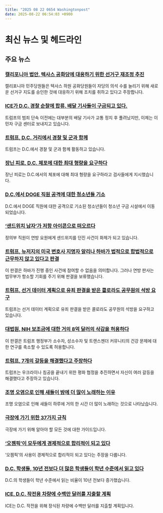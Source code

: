 ```yaml
---
title: "2025 08 22 0654 Washingtonpost"
date: 2025-08-22 06:54:03 +0900
---
```


# 최신 뉴스 및 헤드라인

## 주요 뉴스

### [캘리포니아 법안, 텍사스 공화당에 대응하기 위한 선거구 재조정 추진](https://www.washingtonpost.com/politics/2025/08/21/california-texas-redistricting-trump/)
  캘리포니아 민주당원들은 텍사스 하원 공화당원들이 자당의 의석 수를 늘리기 위해 새로운 선거구 지도를 승인한 것에 대응하기 위해 조치를 취하고 있다고 주장합니다.

### [ICE가 D.C. 경찰 순찰에 합류. 배달 기사들이 구금되고 있다.](https://www.washingtonpost.com/dc-md-va/2025/08/21/dc-police-ice-moped-crackdown-delivery-drivers/)
  트럼프의 범죄 단속 이전에는 대부분의 배달 기사가 교통 정지 후 풀려났지만, 이제는 이민자 구금 센터로 보내지고 있습니다.

### [트럼프, D.C. 거리에서 경찰 및 군과 함께](https://www.washingtonpost.com/dc-md-va/2025/08/21/trump-dc-federal-takeover/)
  트럼프는 D.C.에서 경찰 및 군과 함께 활동하고 있습니다.

### [장닌 피로, D.C. 체포에 대한 최대 형량을 요구하다](https://www.washingtonpost.com/national-security/2025/08/21/pirro-maximum-charges-all-arrests/)
  장닌 피로는 D.C.에서의 체포에 대해 최대 형량을 요구하라고 검사들에게 지시했습니다.

### [D.C.에서 DOGE 직원 공격에 대한 청소년들 기소](https://www.washingtonpost.com/dc-md-va/2025/08/21/teens-hearing-doge-attack-carjacking/)
  D.C.에서 DOGE 직원에 대한 공격으로 기소된 청소년들이 청소년 구금 시설에서 이동되었습니다.

### [‘샌드위치 남자’가 저항 아이콘으로 떠오르다](https://www.washingtonpost.com/dc-md-va/2025/08/21/subway-guy-dc-trump-federal-takeover/)
  정의부 직원이 연방 요원에게 샌드위치를 던진 사건이 화제가 되고 있습니다.

### [트럼프, 뉴저지의 미국 변호사 지명자 알리나 하바가 법적으로 합법적으로 근무하지 않고 있다고 판결](https://www.washingtonpost.com/national-security/2025/08/21/trump-habba-us-attorney-prosecutors-justice-department/)
  이 판결은 하바가 진행 중인 사건에 참여할 수 없음을 의미합니다. 그러나 연방 판사는 법무부가 항소할 기회를 주기 위해 판결을 보류했습니다.

### [트럼프, 선거 데이터 계획으로 유죄 판결을 받은 콜로라도 공무원의 석방 요구](https://www.washingtonpost.com/politics/2025/08/21/trump-release-tina-peters/)
  트럼프는 선거 데이터 계획으로 유죄 판결을 받은 콜로라도 공무원의 석방을 요구하고 있습니다.

### [대법원, NIH 보조금에 대한 거의 8억 달러의 삭감을 허용하다](https://www.washingtonpost.com/politics/2025/08/21/supreme-court-nih-grants-diversity-equity-inclusion-trump/)
  이 판결은 트럼프 행정부가 소수자, 성소수자 및 트랜스젠더 커뮤니티의 건강 문제에 대한 연구를 축소할 수 있도록 허용합니다.

### [트럼프, 7개의 갈등을 해결했다고 주장하다](https://www.washingtonpost.com/world/2025/08/20/trump-peace-seven-conflicts-wars/)
  트럼프는 우크라이나 침공을 끝내기 위한 평화 협정을 추진하면서 자신이 여러 갈등을 해결했다고 주장하고 있습니다.

### [조명 오염으로 인해 새들이 밤에 더 많이 노래하는 이유](https://www.washingtonpost.com/climate-environment/2025/08/21/longer-bird-songs-light-pollution/)
  조명 오염으로 인해 새들이 하루에 거의 한 시간 더 많이 노래하는 것으로 나타났습니다.

### [극장에 가기 위한 37가지 규칙](https://www.washingtonpost.com/entertainment/theater/interactive/2025/theater-etiquette-guide-what-to-wear-bring/)
  극장에 가기 위해 알아야 할 모든 것에 대한 가이드입니다.

### [‘오젬픽’이 모두에게 경제적으로 합리적이 되고 있다](https://www.washingtonpost.com/opinions/2025/08/21/ozempic-for-all-glp-1/)
  ‘오젬픽’의 사용이 경제적으로 합리적이 되고 있다는 주장을 다룹니다.

### [D.C. 학생들, 10년 전보다 더 많은 학생들이 학년 수준에서 읽고 있다](https://www.washingtonpost.com/dc-md-va/2025/08/21/dc-education-test-scores/)
  D.C.의 학생들이 학년 수준에서 읽는 비율이 10년 전보다 증가했습니다.

### [ICE, D.C. 작전용 차량에 수백만 달러를 지출할 계획](https://www.washingtonpost.com/dc-md-va/2025/08/20/ice-vehicle-wraps-contract-dc/)
  ICE는 D.C. 작전을 위해 장식된 차량에 수백만 달러를 지출할 계획입니다.